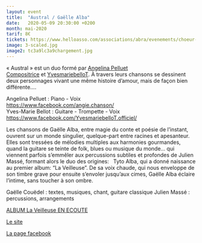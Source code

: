 ```yaml
---
layout: event
title:  "Austral / Gaëlle Alba"
date:   2020-05-09 20:30:00 +0200
month: mai-2020
tarif: 8€
tickets: https://www.helloasso.com/associations/abra/evenements/choeur-en-pente-spectacle-de-fin-d-annee-des-eleves-d-helene-piris
image: 3-scaled.jpg
image2: tc3a9lc3a9chargement.jpg
---
```


« Austral » est un duo formé par <a href="https://www.facebook.com/angie.chanson/" target="_blank" rel="noopener noreferrer">Angelina Pelluet Compositrice</a> et <a href="https://www.facebook.com/YvesmariebelloT.officiel/" target="_blank" rel="noopener noreferrer">YvesmariebelloT</a>. À travers leurs chansons se dessinent deux personnages vivant une même histoire d’amour, mais de façon bien différente….

Angelina Pelluet : Piano - Voix  
<a href="https://www.facebook.com/angie.chanson/" target="_blank" rel="noopener noreferrer">https://www.facebook.com/angie.chanson/</a>  
Yves-Marie Bellot : Guitare - Trompette - Voix  
<a href="https://www.facebook.com/YvesmariebelloT.officiel/" target="_blank" rel="noopener noreferrer">https://www.facebook.com/YvesmariebelloT.officiel/</a>



Les chansons de Gaëlle Alba, entre magie du conte et poésie de l’instant, ouvrent sur un monde singulier, quelque-part entre racines et apesanteur. Elles sont tressées de mélodies multiples aux harmonies gourmandes, quand la guitare se teinte de folk, blues ou musique du monde… qui viennent parfois s’emmêler aux percussions subtiles et profondes de Julien Massé, formant alors le duo des origines:   Tyto Alba, qui a donné naissance au premier album: “La Veilleuse”. De sa voix chaude, qui nous enveloppe de son timbre grave pour ensuite s’envoler jusqu’aux cimes, Gaëlle Alba éclaire l’intime, sans toucher à son ombre.

Gaëlle Couëdel : textes, musiques, chant, guitare classique
Julien Massé : percussions, arrangements


<a href="https://tytoalbaduo.bandcamp.com/album/la-veilleuse">ALBUM La Veilleuse EN ECOUTE</a>

<a href="http://tytoalba.fr/">Le site</a>

<a href="https://www.facebook.com/tytoalba.duo/">La page facebook</a>